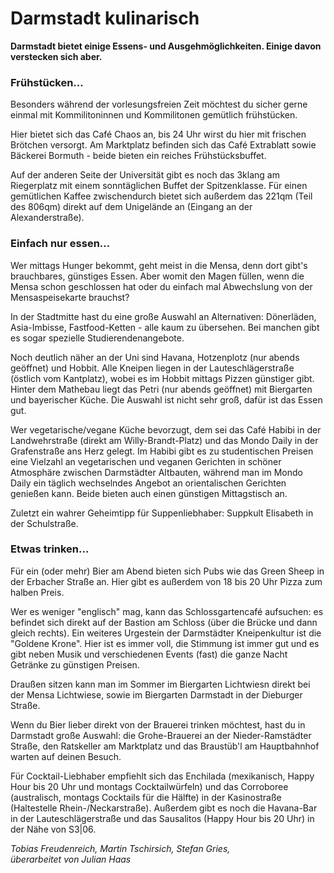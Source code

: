 # Darmstadt kulinarisch

**Darmstadt bietet einige Essens- und Ausgehmöglichkeiten. Einige davon verstecken sich aber.**

### Frühstücken...

Besonders während der vorlesungsfreien Zeit möchtest du sicher gerne einmal mit Kommilitoninnen und Kommilitonen gemütlich frühstücken.

Hier bietet sich das Café Chaos an, bis 24 Uhr wirst du hier mit frischen Brötchen versorgt. Am Marktplatz befinden sich das Café Extrablatt sowie Bäckerei Bormuth - beide bieten ein reiches Frühstücksbuffet.

Auf der anderen Seite der Universität gibt es noch das 3klang am Riegerplatz mit einem sonntäglichen Buffet der Spitzenklasse.
Für einen gemütlichen Kaffee zwischendurch bietet sich außerdem das 221qm (Teil des 806qm) direkt auf dem Unigelände an (Eingang an der Alexanderstraße).

### Einfach nur essen...

Wer mittags Hunger bekommt, geht meist in die Mensa, denn dort gibt's brauchbares, günstiges Essen. Aber womit den Magen füllen, wenn die Mensa schon geschlossen hat oder du einfach mal Abwechslung von der Mensaspeisekarte brauchst?

In der Stadtmitte hast du eine große Auswahl an Alternativen: Dönerläden, Asia-Imbisse, Fastfood-Ketten - alle kaum zu übersehen. Bei manchen gibt es sogar spezielle Studierendenangebote.

Noch deutlich näher an der Uni sind Havana, Hotzenplotz (nur abends geöffnet) und Hobbit. Alle Kneipen liegen in der Lauteschlägerstraße (östlich vom Kantplatz), wobei es im Hobbit mittags Pizzen günstiger gibt. Hinter dem Mathebau liegt das Petri (nur abends geöffnet) mit Biergarten und bayerischer Küche. Die Auswahl ist nicht sehr groß, dafür ist das Essen gut.

Wer vegetarische/vegane Küche bevorzugt, dem sei das Café Habibi in der Landwehrstraße (direkt am Willy-Brandt-Platz) und das Mondo Daily in der Grafenstraße ans Herz gelegt. Im Habibi gibt es zu studentischen Preisen eine Vielzahl an vegetarischen und veganen Gerichten in schöner Atmosphäre zwischen Darmstädter Altbauten, während man im Mondo Daily ein täglich wechselndes Angebot an orientalischen Gerichten genießen kann.
Beide bieten auch einen günstigen Mittagstisch an.

Zuletzt ein wahrer Geheimtipp für Suppenliebhaber: Suppkult Elisabeth in der Schulstraße.

### Etwas trinken...

Für ein (oder mehr) Bier am Abend bieten sich Pubs wie das Green Sheep in der Erbacher Straße an. Hier gibt es außerdem von 18 bis 20 Uhr Pizza zum halben Preis.

Wer es weniger "englisch" mag, kann das Schlossgartencafé aufsuchen: es befindet sich direkt auf der Bastion am Schloss (über die Brücke und dann gleich rechts).
Ein weiteres Urgestein der Darmstädter Kneipenkultur ist die "Goldene Krone". Hier ist es immer voll, die Stimmung ist immer gut und es gibt neben Musik und verschiedenen Events (fast) die ganze Nacht Getränke zu günstigen Preisen.

Draußen sitzen kann man im Sommer im Biergarten Lichtwiesn direkt bei der Mensa Lichtwiese, sowie im Biergarten Darmstadt in der Dieburger Straße.

Wenn du Bier lieber direkt von der Brauerei trinken möchtest, hast du in Darmstadt große Auswahl: die Grohe-Brauerei an der Nieder-Ramstädter Straße, den Ratskeller am Marktplatz und das Braustüb'l am Hauptbahnhof warten auf deinen Besuch.

Für Cocktail-Liebhaber empfiehlt sich das Enchilada (mexikanisch, Happy Hour bis 20 Uhr und montags Cocktailwürfeln) und das Corroboree (australisch, montags Cocktails für die Hälfte) in der Kasinostraße (Haltestelle Rhein-/Neckarstraße). Außerdem gibt es noch die Havana-Bar in der Lauteschlägerstraße und das Sausalitos (Happy Hour bis 20 Uhr) in der Nähe von S3|06.

*Tobias Freudenreich, Martin Tschirsich, Stefan Gries,<br>
überarbeitet von Julian Haas*
